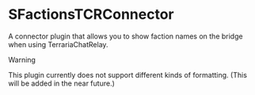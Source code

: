 # SFactionsTCRConnector

A connector plugin that allows you to show faction names on the bridge when using TerrariaChatRelay.

> [!WARNING]  
> This plugin currently does not support different kinds of formatting. (This will be added in the near future.)
